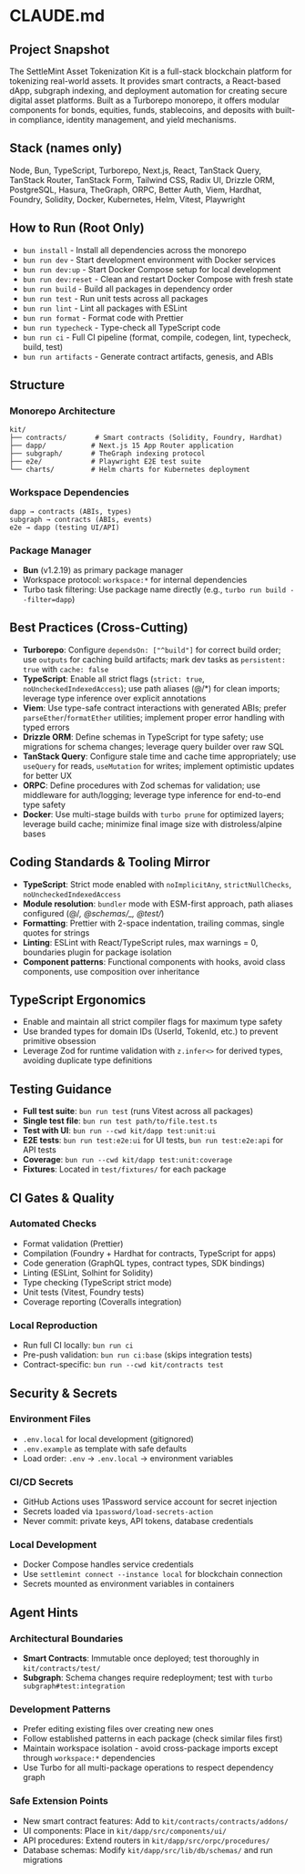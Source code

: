 # CLAUDE.md

## Project Snapshot

The SettleMint Asset Tokenization Kit is a full-stack blockchain platform for
tokenizing real-world assets. It provides smart contracts, a React-based dApp,
subgraph indexing, and deployment automation for creating secure digital asset
platforms. Built as a Turborepo monorepo, it offers modular components for
bonds, equities, funds, stablecoins, and deposits with built-in compliance,
identity management, and yield mechanisms.

## Stack (names only)

Node, Bun, TypeScript, Turborepo, Next.js, React, TanStack Query, TanStack
Router, TanStack Form, Tailwind CSS, Radix UI, Drizzle ORM, PostgreSQL, Hasura,
TheGraph, ORPC, Better Auth, Viem, Hardhat, Foundry, Solidity, Docker,
Kubernetes, Helm, Vitest, Playwright

## How to Run (Root Only)

- `bun install` - Install all dependencies across the monorepo
- `bun run dev` - Start development environment with Docker services
- `bun run dev:up` - Start Docker Compose setup for local development
- `bun run dev:reset` - Clean and restart Docker Compose with fresh state
- `bun run build` - Build all packages in dependency order
- `bun run test` - Run unit tests across all packages
- `bun run lint` - Lint all packages with ESLint
- `bun run format` - Format code with Prettier
- `bun run typecheck` - Type-check all TypeScript code
- `bun run ci` - Full CI pipeline (format, compile, codegen, lint, typecheck,
  build, test)
- `bun run artifacts` - Generate contract artifacts, genesis, and ABIs

## Structure

### Monorepo Architecture

```
kit/
├── contracts/       # Smart contracts (Solidity, Foundry, Hardhat)
├── dapp/           # Next.js 15 App Router application
├── subgraph/       # TheGraph indexing protocol
├── e2e/            # Playwright E2E test suite
└── charts/         # Helm charts for Kubernetes deployment
```

### Workspace Dependencies

```
dapp → contracts (ABIs, types)
subgraph → contracts (ABIs, events)
e2e → dapp (testing UI/API)
```

### Package Manager

- **Bun** (v1.2.19) as primary package manager
- Workspace protocol: `workspace:*` for internal dependencies
- Turbo task filtering: Use package name directly (e.g.,
  `turbo run build --filter=dapp`)

## Best Practices (Cross-Cutting)

<!-- BEGIN AUTO -->

- **Turborepo**: Configure `dependsOn: ["^build"]` for correct build order; use
  `outputs` for caching build artifacts; mark dev tasks as `persistent: true`
  with `cache: false`
- **TypeScript**: Enable all strict flags (`strict: true`,
  `noUncheckedIndexedAccess`); use path aliases (@/\*) for clean imports;
  leverage type inference over explicit annotations
- **Viem**: Use type-safe contract interactions with generated ABIs; prefer
  `parseEther`/`formatEther` utilities; implement proper error handling with
  typed errors
- **Drizzle ORM**: Define schemas in TypeScript for type safety; use migrations
  for schema changes; leverage query builder over raw SQL
- **TanStack Query**: Configure stale time and cache time appropriately; use
  `useQuery` for reads, `useMutation` for writes; implement optimistic updates
  for better UX
- **ORPC**: Define procedures with Zod schemas for validation; use middleware
  for auth/logging; leverage type inference for end-to-end type safety
- **Docker**: Use multi-stage builds with `turbo prune` for optimized layers;
leverage build cache; minimize final image size with distroless/alpine bases
<!-- END AUTO -->

## Coding Standards & Tooling Mirror

- **TypeScript**: Strict mode enabled with `noImplicitAny`, `strictNullChecks`,
  `noUncheckedIndexedAccess`
- **Module resolution**: `bundler` mode with ESM-first approach, path aliases
  configured (@/*, @schemas/_, @test/*)
- **Formatting**: Prettier with 2-space indentation, trailing commas, single
  quotes for strings
- **Linting**: ESLint with React/TypeScript rules, max warnings = 0, boundaries
  plugin for package isolation
- **Component patterns**: Functional components with hooks, avoid class
  components, use composition over inheritance

## TypeScript Ergonomics

- Enable and maintain all strict compiler flags for maximum type safety
- Use branded types for domain IDs (UserId, TokenId, etc.) to prevent primitive
  obsession
- Leverage Zod for runtime validation with `z.infer<>` for derived types,
  avoiding duplicate type definitions

## Testing Guidance

- **Full test suite**: `bun run test` (runs Vitest across all packages)
- **Single test file**: `bun run test path/to/file.test.ts`
- **Test with UI**: `bun run --cwd kit/dapp test:unit:ui`
- **E2E tests**: `bun run test:e2e:ui` for UI tests, `bun run test:e2e:api` for
  API tests
- **Coverage**: `bun run --cwd kit/dapp test:unit:coverage`
- **Fixtures**: Located in `test/fixtures/` for each package

## CI Gates & Quality

### Automated Checks

- Format validation (Prettier)
- Compilation (Foundry + Hardhat for contracts, TypeScript for apps)
- Code generation (GraphQL types, contract types, SDK bindings)
- Linting (ESLint, Solhint for Solidity)
- Type checking (TypeScript strict mode)
- Unit tests (Vitest, Foundry tests)
- Coverage reporting (Coveralls integration)

### Local Reproduction

- Run full CI locally: `bun run ci`
- Pre-push validation: `bun run ci:base` (skips integration tests)
- Contract-specific: `bun run --cwd kit/contracts test`

## Security & Secrets

### Environment Files

- `.env.local` for local development (gitignored)
- `.env.example` as template with safe defaults
- Load order: `.env` → `.env.local` → environment variables

### CI/CD Secrets

- GitHub Actions uses 1Password service account for secret injection
- Secrets loaded via `1password/load-secrets-action`
- Never commit: private keys, API tokens, database credentials

### Local Development

- Docker Compose handles service credentials
- Use `settlemint connect --instance local` for blockchain connection
- Secrets mounted as environment variables in containers

## Agent Hints

### Architectural Boundaries

- **Smart Contracts**: Immutable once deployed; test thoroughly in
  `kit/contracts/test/`
- **Subgraph**: Schema changes require redeployment; test with
  `turbo subgraph#test:integration`

### Development Patterns

- Prefer editing existing files over creating new ones
- Follow established patterns in each package (check similar files first)
- Maintain workspace isolation - avoid cross-package imports except through
  `workspace:*` dependencies
- Use Turbo for all multi-package operations to respect dependency graph

### Safe Extension Points

- New smart contract features: Add to `kit/contracts/contracts/addons/`
- UI components: Place in `kit/dapp/src/components/ui/`
- API procedures: Extend routers in `kit/dapp/src/orpc/procedures/`
- Database schemas: Modify `kit/dapp/src/lib/db/schemas/` and run migrations
